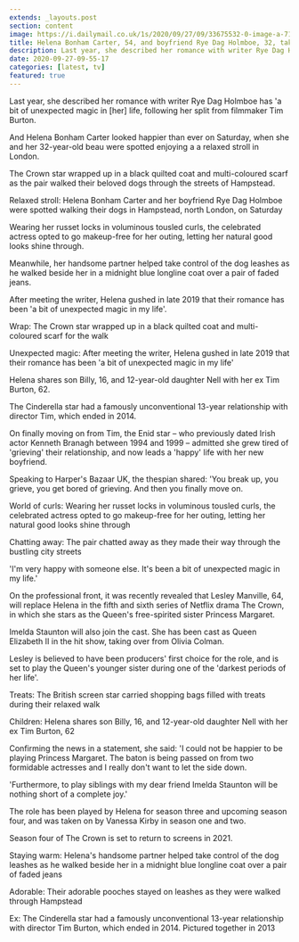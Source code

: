 ```yaml
---
extends: _layouts.post
section: content
image: https://i.dailymail.co.uk/1s/2020/09/27/09/33675532-0-image-a-71_1601196792957.jpg 
title: Helena Bonham Carter, 54, and boyfriend Rye Dag Holmboe, 32, take their dogs for a stroll 
description: Last year, she described her romance with writer Rye Dag Holmboe has a bit of unexpected magic in [her] life, following her split from filmmaker Tim Burton. 
date: 2020-09-27-09-55-17 
categories: [latest, tv] 
featured: true 
--- 
```

Last year, she described her romance with writer Rye Dag Holmboe has 'a bit of unexpected magic in [her] life, following her split from filmmaker Tim Burton.

And Helena Bonham Carter looked happier than ever on Saturday, when she and her 32-year-old beau were spotted enjoying a a relaxed stroll in London.

The Crown star wrapped up in a black quilted coat and multi-coloured scarf as the pair walked their beloved dogs through the streets of Hampstead.

Relaxed stroll: Helena Bonham Carter and her boyfriend Rye Dag Holmboe were spotted walking their dogs in Hampstead, north London, on Saturday

Wearing her russet locks in voluminous tousled curls, the celebrated actress opted to go makeup-free for her outing, letting her natural good looks shine through.

Meanwhile, her handsome partner helped take control of the dog leashes as he walked beside her in a midnight blue longline coat over a pair of faded jeans.

After meeting the writer, Helena gushed in late 2019 that their romance has been 'a bit of unexpected magic in my life'.

Wrap: The Crown star wrapped up in a black quilted coat and multi-coloured scarf for the walk

Unexpected magic: After meeting the writer, Helena gushed in late 2019 that their romance has been 'a bit of unexpected magic in my life'

Helena shares son Billy, 16, and 12-year-old daughter Nell with her ex Tim Burton, 62.

The Cinderella star had a famously unconventional 13-year relationship with director Tim, which ended in 2014.

On finally moving on from Tim, the Enid star – who previously dated Irish actor Kenneth Branagh between 1994 and 1999 – admitted she grew tired of 'grieving' their relationship, and now leads a 'happy' life with her new boyfriend.

Speaking to Harper's Bazaar UK, the thespian shared: 'You break up, you grieve, you get bored of grieving. And then you finally move on.

World of curls: Wearing her russet locks in voluminous tousled curls, the celebrated actress opted to go makeup-free for her outing, letting her natural good looks shine through

Chatting away: The pair chatted away as they made their way through the bustling city streets

'I'm very happy with someone else. It's been a bit of unexpected magic in my life.' 

On the professional front, it was recently revealed that Lesley Manville, 64, will replace Helena in the fifth and sixth series of Netflix drama The Crown, in which she stars as the Queen's free-spirited sister Princess Margaret.

Imelda Staunton will also join the cast. She has been cast as Queen Elizabeth II in the hit show, taking over from Olivia Colman.

Lesley is believed to have been producers' first choice for the role, and is set to play the Queen's younger sister during one of the 'darkest periods of her life'.

Treats: The British screen star carried shopping bags filled with treats during their relaxed walk

Children: Helena shares son Billy, 16, and 12-year-old daughter Nell with her ex Tim Burton, 62

Confirming the news in a statement, she said: 'I could not be happier to be playing Princess Margaret. The baton is being passed on from two formidable actresses and I really don't want to let the side down. 

'Furthermore, to play siblings with my dear friend Imelda Staunton will be nothing short of a complete joy.'

The role has been played by Helena for season three and upcoming season four, and was taken on by Vanessa Kirby in season one and two.

Season four of The Crown is set to return to screens in 2021. 

Staying warm: Helena's handsome partner helped take control of the dog leashes as he walked beside her in a midnight blue longline coat over a pair of faded jeans

Adorable: Their adorable pooches stayed on leashes as they were walked through Hampstead

Ex: The Cinderella star had a famously unconventional 13-year relationship with director Tim Burton, which ended in 2014. Pictured together in 2013

